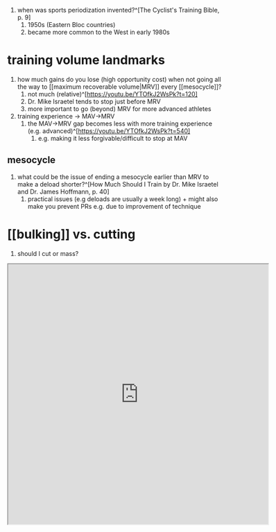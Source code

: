 1. when was sports periodization invented?^[The Cyclist's Training Bible, p. 9]
	1. 1950s (Eastern Bloc countries)
	2. became more common to the West in early 1980s

# training volume landmarks
1. how much gains do you lose (high opportunity cost) when not going all the way to [[maximum recoverable volume|MRV]] every [[mesocycle]]?
	1. not much (relative)^[https://youtu.be/YTOfkJ2WsPk?t=120]
	2. Dr. Mike Israetel tends to stop just before MRV
	3. more important to go (beyond) MRV for more advanced athletes
2. training experience → MAV→MRV
	1. the MAV→MRV gap becomes less with more training experience (e.g. advanced)^[https://youtu.be/YTOfkJ2WsPk?t=540]
		1. e.g. making it less forgivable/difficult to stop at MAV

## mesocycle
1. what could be the issue of ending a mesocycle earlier than MRV to make a deload shorter?^[How Much Should I Train by Dr. Mike Israetel and Dr. James Hoffmann, p. 40]
	1. practical issues (e.g deloads are usually a week long) + might also make you prevent PRs  e.g. due to improvement of technique

# [[bulking]] vs. cutting
1. should I cut or mass?

<iframe src="https://www.instagram.com/p/CPBY_mrr1Zy/" width="600" height="600"></iframe>